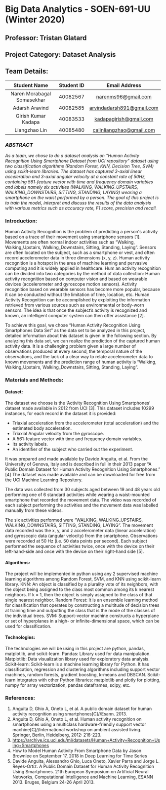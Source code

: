 # Big Data Analytics - SOEN-691-UU (Winter 2020)
## Professor: Tristan Glatard
## Project Category: Dataset Analysis
## Team Details:
|Student Name              |Student ID   |Email Address            |
|:------------------------:|:-----------:|:-----------------------:|
|Naren Morabagal Somasekhar|40082567     |narenms96@gmail.com      |  
|Adarsh Aravind            |40082585     |arvindadarsh891@gmail.com|
|Girish Kumar Kadapa       |40083533     |kadapagirish@gmail.com   |
|Liangzhao Lin             |40085480     |calinliangzhao@gmail.com |

### *ABSTRACT*

*As a team, we chose to do a dataset analysis on “Human Activity Recognition Using Smartphone Dataset from UCI repository” dataset using two classification algorithms (Random Forest, KNN, Decision Tree, SVM) using scikit-learn libraries. The dataset has captured 3-axial linear acceleration and 3-axial angular velocity at a constant rate of 50Hz, containing 561-feature vector with time and frequency domain variables and labels namely six activities (WALKING, WALKING_UPSTAIRS, WALKING_DOWNSTAIRS, SITTING, STANDING, LAYING) wearing a smartphone on the waist performed by a person. The goal of this project is to train the model, interpret and discuss the results of the data analysis with various metrics such as accuracy rate, F1 score, precision and recall.* 

### Introduction:
Human Activity Recognition is the problem of predicting a person's activity based on a trace of their movement using smartphone sensors [1]. Movements are often normal indoor activities such as “Walking, Walking_Upstairs, Walking_Downstairs, Sitting, Standing, Laying”. Sensors are often located on the subject, such as a smartphone or vest, and often record accelerometer data in three dimensions (x, y, z). Human activity recognition is a hotspot in the area of machine learning and pervasive computing and it is widely applied in healthcare. Hum an activity recognition can be divided into two categories by the method of data collection: Human activity recognition based on computer vision and based on wearable devices (accelerometer and gyroscope motion sensors). Activity recognition based on wearable sensors has become more popular, because it can be conducted without the limitation of time, location, etc. Human Activity Recognition can be accomplished by exploiting the information retrieved from various sources such as environmental or body-worn sensors. The idea is that once the subject’s activity is recognized and known, an intelligent computer system can then offer assistance [2]. 

To achieve this goal, we chose “Human Activity Recognition Using Smartphones Data Set” as the data set to be analyzed in this project, detailed information about this dataset is given in the following section. By analyzing this data set, we can realize the prediction of the captured human activity data. It is a challenging problem given a large number of observations produced at every second, the temporal nature of the observations, and the lack of a clear way to relate accelerometer data to known movements and the prediction range of human activity is “Walking, Walking_Upstairs, Walking_Downstairs, Sitting, Standing, Laying”. 

### Materials and Methods:
#### Dataset:
The dataset we choose is the ‘Activity Recognition Using Smartphones’ dataset made available in 2012 from UCI [3]. This dataset includes 10299 instances, for each record in the dataset it is provided:
- Triaxial acceleration from the accelerometer (total acceleration) and the estimated body acceleration.
- Triaxial Angular velocity from the gyroscope.
- A 561-feature vector with time and frequency domain variables.
- Its activity labels.
- An identifier of the subject who carried out the experiment.

It was prepared and made available by Davide Anguita, et al. From the University of Genova, Italy and is described in full in their 2013 paper “A Public Domain Dataset for Human Activity Recognition Using Smartphones.” [4]
The dataset was made available and can be downloaded for free from the UCI Machine Learning Repository.

The data was collected from 30 subjects aged between 19 and 48 years old performing one of 6 standard activities while wearing a waist-mounted smartphone that recorded the movement data. The video was recorded of each subject performing the activities and the movement data was labelled manually from these videos.

The six activities performed were “WALKING, WALKING_UPSTAIRS, WALKING_DOWNSTAIRS, SITTING, STANDING, LAYING”. The movement data recorded was the x, y, and z accelerometer data (linear acceleration) and gyroscopic data (angular velocity) from the smartphone. Observations were recorded at 50 Hz (i.e. 50 data points per second). Each subject performed the sequence of activities twice, once with the device on their left-hand-side and once with the device on their right-hand side [5].

#### Algorithms:
The project will be implemented in python using any 2 supervised machine learning algorithms among Random Forest, SVM, and KNN using scikit-learn library. 
KNN: An object is classified by a plurality vote of its neighbors, with the object being assigned to the class most common among its k nearest neighbors. If k = 1, then the object is simply assigned to the class of that single nearest neighbor.
Random Forest: It is an ensemble learning method for classification that operates by constructing a multitude of decision trees at training time and outputting the class that is the mode of the classes of the individual trees.
SVM: Support-vector machine constructs a hyperplane or set of hyperplanes in a high- or infinite-dimensional space, which can be used for classification.

#### Technologies:
The technologies we will be using in this project are python, pandas, matplotlib, and scikit-learn. 
Pandas: Library used for data manipulation.
Matplotlib: Data visualization library used for exploratory data analysis.
Scikit-learn: Scikit-learn is a machine learning library for Python. It has classification, regression and clustering algorithms including support vector machines, random forests, gradient boosting, k-means and DBSCAN. Scikit-learn integrates with other Python libraries: matplotlib and plotly for plotting, numpy for array vectorization, pandas dataframes, scipy, etc.

### References:
1.	Anguita D, Ghio A, Oneto L, et al. A public domain dataset for human activity recognition using smartphones[C]//Esann. 2013.
2.	Anguita D, Ghio A, Oneto L, et al. Human activity recognition on smartphones using a multiclass hardware-friendly support vector machine[C]//International workshop on ambient assisted living. Springer, Berlin, Heidelberg, 2012: 216-223.
3.	https://archive.ics.uci.edu/ml/datasets/Human+Activity+Recognition+Using+Smartphones
4.	How to Model Human Activity From Smartphone Data by Jason Brownlee on September 17, 2018 in Deep Learning for Time Series
5.	Davide Anguita, Alessandro Ghio, Luca Oneto, Xavier Parra and Jorge L. Reyes-Ortiz. A Public Domain Dataset for Human Activity Recognition Using Smartphones. 21th European Symposium on Artificial Neural Networks, Computational Intelligence and Machine Learning, ESANN 2013. Bruges, Belgium 24-26 April 2013.
